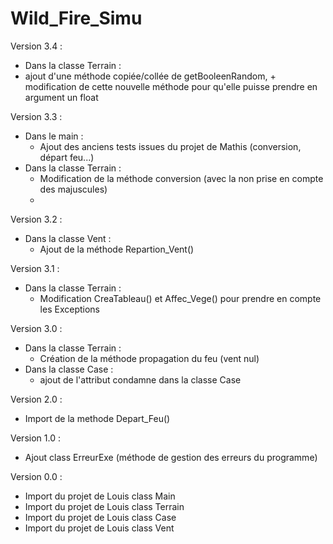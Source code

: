 # Wild_Fire_Simu
 Version 3.4 :
 - Dans la classe Terrain :
  - ajout d'une méthode copiée/collée de getBooleenRandom, + modification de cette nouvelle méthode pour qu'elle puisse prendre en argument un float 

Version 3.3 :
- Dans le main :
  - Ajout des anciens tests issues du projet de Mathis (conversion, départ feu...)
- Dans la classe Terrain : 
  - Modification de la méthode conversion (avec la non prise en compte des majuscules)  
  - 
Version 3.2 :
- Dans la classe Vent :
  - Ajout de la méthode Repartion_Vent()

Version 3.1 :
- Dans la classe Terrain :
  - Modification CreaTableau() et Affec_Vege() pour prendre en compte les Exceptions

Version 3.0 :
- Dans la classe Terrain :
  - Création de la méthode propagation du feu (vent nul)
- Dans la classe Case :
  - ajout de l'attribut condamne dans la classe Case
  
Version 2.0 :
- Import de la methode Depart_Feu()

Version 1.0 :
- Ajout class ErreurExe (méthode de gestion des erreurs du programme)

Version 0.0 :
- Import du projet de Louis class Main
- Import du projet de Louis class Terrain
- Import du projet de Louis class Case
- Import du projet de Louis class Vent
